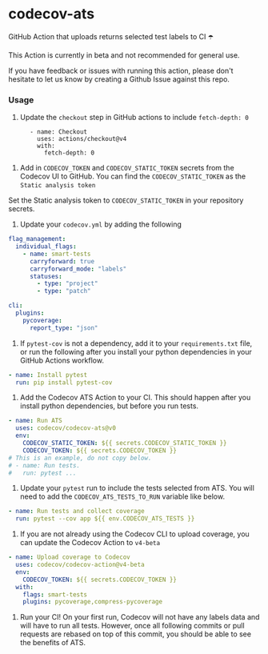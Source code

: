 # codecov-ats
GitHub Action that uploads returns selected test labels to CI ☂️

This Action is currently in beta and not recommended for general use.

If you have feedback or issues with running this action, please don't hesitate to let us know by creating a Github Issue against this repo.

### Usage
1. Update the `checkout` step in GitHub actions to include `fetch-depth: 0`

```
      - name: Checkout
        uses: actions/checkout@v4
        with:
          fetch-depth: 0
```

1. Add in `CODECOV_TOKEN` and `CODECOV_STATIC_TOKEN` secrets from the Codecov UI to GitHub.
You can find the `CODECOV_STATIC_TOKEN` as the `Static analysis token`

Set the Static analysis token to `CODECOV_STATIC_TOKEN` in your repository secrets.

1. Update your `codecov.yml` by adding the following

```yaml
flag_management:
  individual_flags:
    - name: smart-tests
      carryforward: true
      carryforward_mode: "labels"
      statuses:
        - type: "project"
        - type: "patch"

cli:
  plugins:
    pycoverage:
      report_type: "json"
```

1. If `pytest-cov` is not a dependency, add it to your `requirements.txt` file, or run the following after you install your python dependencies in your GitHub Actions workflow.

```yaml
- name: Install pytest
  run: pip install pytest-cov
```

1. Add the Codecov ATS Action to your CI. This should happen after you install python dependencies, but before you run tests.

```yaml
- name: Run ATS
  uses: codecov/codecov-ats@v0
  env:
    CODECOV_STATIC_TOKEN: ${{ secrets.CODECOV_STATIC_TOKEN }}
    CODECOV_TOKEN: ${{ secrets.CODECOV_TOKEN }}
# This is an example, do not copy below.
# - name: Run tests.
#   run: pytest ...
```

1. Update your `pytest` run to include the tests selected from ATS. You will need to add the `CODECOV_ATS_TESTS_TO_RUN` variable like below.

```yaml
- name: Run tests and collect coverage
  run: pytest --cov app ${{ env.CODECOV_ATS_TESTS }}
```

1. If you are not already using the Codecov CLI to upload coverage, you can update the Codecov Action to `v4-beta`

```yaml
- name: Upload coverage to Codecov
  uses: codecov/codecov-action@v4-beta
  env:
    CODECOV_TOKEN: ${{ secrets.CODECOV_TOKEN }}
  with:
    flags: smart-tests
    plugins: pycoverage,compress-pycoverage
```

1. Run your CI! On your first run, Codecov will not have any labels data and will have to run all tests. However, once all following commits or pull requests are rebased on top of this commit, you should be able to see the benefits of ATS.
